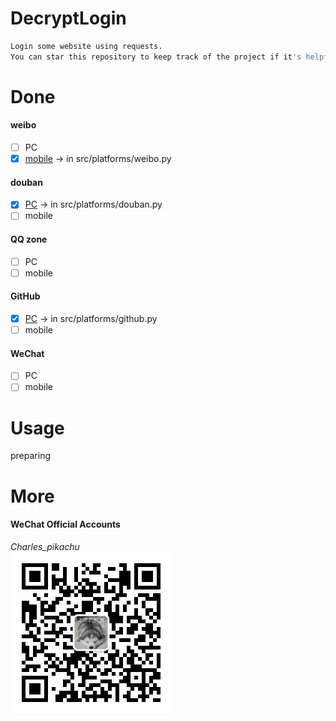 # DecryptLogin
```sh
Login some website using requests.
You can star this repository to keep track of the project if it's helpful for you, thank you for your support.
```

# Done
#### weibo
- [ ] PC
- [x] [mobile](https://m.weibo.cn/) -> in src/platforms/weibo.py
#### douban
- [x] [PC](https://www.douban.com/) -> in src/platforms/douban.py
- [ ] mobile
#### QQ zone
- [ ] PC
- [ ] mobile
#### GitHub
- [x] [PC](https://github.com/) -> in src/platforms/github.py
- [ ] mobile
#### WeChat
- [ ] PC
- [ ] mobile

# Usage
preparing

# More
#### WeChat Official Accounts
*Charles_pikachu*  
![img](./pictures/pikachu.jpg)